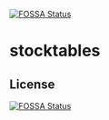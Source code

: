 [![FOSSA Status](https://app.fossa.io/api/projects/git%2Bgithub.com%2Fstocktables%2Fstocktables.svg?type=shield)](https://app.fossa.io/projects/git%2Bgithub.com%2Fstocktables%2Fstocktables?ref=badge_shield)

# stocktables

## License
[![FOSSA Status](https://app.fossa.io/api/projects/git%2Bgithub.com%2Fstocktables%2Fstocktables.svg?type=large)](https://app.fossa.io/projects/git%2Bgithub.com%2Fstocktables%2Fstocktables?ref=badge_large)
